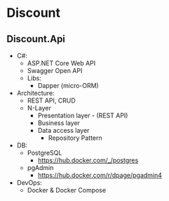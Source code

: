 # Discount

## Discount.Api

- C#:
  - ASP.NET Core Web API
  - Swagger Open API
  - Libs:
    - Dapper (micro-ORM)
- Architecture:
  - REST API, CRUD
  - N-Layer
    - Presentation layer - (REST API)
    - Business layer
    - Data access layer
      - Repository Pattern
- DB:
  - PostgreSQL
    - https://hub.docker.com/_/postgres
  - pgAdmin
    - https://hub.docker.com/r/dpage/pgadmin4
- DevOps:
  - Docker & Docker Compose
